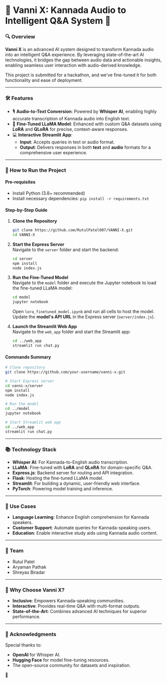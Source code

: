 # 🌟 Vanni X: Kannada Audio to Intelligent Q&A System 🚀

### 🔍 Overview
**Vanni X** is an advanced AI system designed to transform Kannada audio into an intelligent Q&A experience. By leveraging state-of-the-art AI technologies, it bridges the gap between audio data and actionable insights, enabling seamless user interaction with audio-derived knowledge. 

This project is submitted for a hackathon, and we've fine-tuned it for both functionality and ease of deployment.

---

### 🛠️ Features
- 🎙️ **Audio-to-Text Conversion**: Powered by **Whisper AI**, enabling highly accurate transcription of Kannada audio into English text.
- 🤖 **Fine-Tuned LLaMA Model**: Enhanced with custom Q&A datasets using **LoRA** and **QLoRA** for precise, context-aware responses.
- 💻 **Interactive Streamlit App**: 
  - **Input**: Accepts queries in text or audio format.
  - **Output**: Delivers responses in both **text** and **audio** formats for a comprehensive user experience.

---

### 🔧 How to Run the Project
#### **Pre-requisites**
- Install Python (3.8+ recommended)
- Install necessary dependencies: `pip install -r requirements.txt`

#### **Step-by-Step Guide**
1. **Clone the Repository**  
   ```bash
   git clone https://github.com/RutulPatel007/VANNI-X.git
   cd VANNI-X
   ```

2. **Start the Express Server**  
   Navigate to the `server` folder and start the backend:  
   ```bash
   cd server
   npm install
   node index.js
   ```

3. **Run the Fine-Tuned Model**  
   Navigate to the `model` folder and execute the Jupyter notebook to load the fine-tuned LLaMA model:  
   ```bash
   cd model
   jupyter notebook
   ```  
   Open `lora_finetuned_model.ipynb` and run all cells to host the model. Update the **model's API URL** in the Express server (`server/index.js`).

4. **Launch the Streamlit Web App**  
   Navigate to the `web_app` folder and start the Streamlit app:  
   ```bash
   cd ../web_app
   streamlit run chat.py
   ```

#### **Commands Summary**
```bash
# Clone repository
git clone https://github.com/your-username/vanni-x.git

# Start Express server
cd vanni-x/server
npm install
node index.js

# Run the model
cd ../model
jupyter notebook

# Start Streamlit web app
cd ../web_app
streamlit run chat.py
```

---

### 📚 Technology Stack
- **Whisper AI**: For Kannada-to-English audio transcription.
- **LLaMA**: Fine-tuned with **LoRA** and **QLoRA** for domain-specific Q&A.
- **Express.js**: Backend server for routing and API integration.
- **Flask**: Hosting the fine-tuned LLaMA model.
- **Streamlit**: For building a dynamic, user-friendly web interface.
- **PyTorch**: Powering model training and inference.

---

### 🚀 Use Cases
- **Language Learning**: Enhance English comprehension for Kannada speakers.
- **Customer Support**: Automate queries for Kannada-speaking users.
- **Education**: Enable interactive study aids using Kannada audio content.

---

### 👥 Team
- Rutul Patel
- Aryaman Pathak
- Shreyas Biradar

---

### 🌟 Why Choose Vanni X?
- **Inclusive**: Empowers Kannada-speaking communities.
- **Interactive**: Provides real-time Q&A with multi-format outputs.
- **State-of-the-Art**: Combines advanced AI techniques for superior performance.

---


### 🙌 Acknowledgments
Special thanks to:
- **OpenAI** for Whisper AI.
- **Hugging Face** for model fine-tuning resources.
- The open-source community for datasets and inspiration.



🌟
